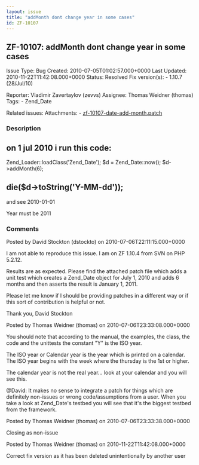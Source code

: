 ```yaml
---
layout: issue
title: "addMonth dont change year in some cases"
id: ZF-10107
---
```


ZF-10107: addMonth dont change year in some cases
-------------------------------------------------

 Issue Type: Bug Created: 2010-07-05T01:02:57.000+0000 Last Updated: 2010-11-22T11:42:08.000+0000 Status: Resolved Fix version(s): - 1.10.7 (28/Jul/10)
 
 Reporter:  Vladimir Zavertaylov (zevvs)  Assignee:  Thomas Weidner (thomas)  Tags: - Zend\_Date
 
 Related issues: 
 Attachments: - [zf-10107-date-add-month.patch](/issues/secure/attachment/13189/zf-10107-date-add-month.patch)
 
### Description

on 1 jul 2010 i run this code:
------------------------------

Zend\_Loader::loadClass('Zend\_Date'); $d = Zend\_Date::now(); $d->addMonth(6);

die($d->toString('Y-MM-dd'));
-----------------------------

and see 2010-01-01

Year must be 2011

 

 

### Comments

Posted by David Stockton (dstockto) on 2010-07-06T22:11:15.000+0000

I am not able to reproduce this issue. I am on ZF 1.10.4 from SVN on PHP 5.2.12.

Results are as expected. Please find the attached patch file which adds a unit test which creates a Zend\_Date object for July 1, 2010 and adds 6 months and then asserts the result is January 1, 2011.

Please let me know if I should be providing patches in a different way or if this sort of contribution is helpful or not.

Thank you, David Stockton

 

 

Posted by Thomas Weidner (thomas) on 2010-07-06T23:33:08.000+0000

You should note that according to the manual, the examples, the class, the code and the unittests the constant "Y" is the ISO year.

The ISO year or Calendar year is the year which is printed on a calendar. The ISO year begins with the week where the thursday is the 1st or higher.

The calendar year is not the real year... look at your calendar and you will see this.

@David: It makes no sense to integrate a patch for things which are definitely non-issues or wrong code/assumptions from a user. When you take a look at Zend\_Date's testbed you will see that it's the biggest testbed from the framework.

 

 

Posted by Thomas Weidner (thomas) on 2010-07-06T23:33:38.000+0000

Closing as non-issue

 

 

Posted by Thomas Weidner (thomas) on 2010-11-22T11:42:08.000+0000

Correct fix version as it has been deleted unintentionally by another user

 

 